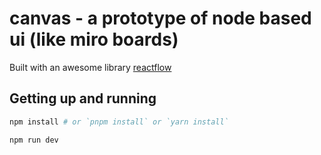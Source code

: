 # canvas - a prototype of node based ui (like miro boards)

Built with an awesome library [reactflow](https://reactflow.dev/)


## Getting up and running

```bash
npm install # or `pnpm install` or `yarn install`
```

```bash
npm run dev
```

